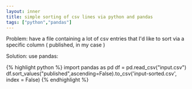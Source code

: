 ```yaml
---
layout: inner
title: simple sorting of csv lines via python and pandas
tags: ["python","pandas"]
---
```

Problem: have a file containing a lot of csv entries that I'd like to sort via a specific column ( published, in my case )

Solution: use pandas:

{% highlight python %}
import pandas as pd
df = pd.read_csv("input.csv")
df.sort_values("published",ascending=False).to_csv('input-sorted.csv', index = False)
{% endhighlight %}